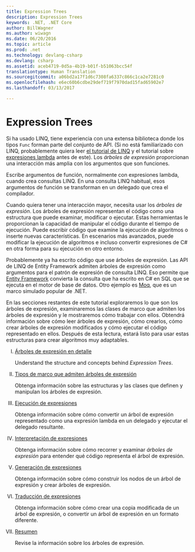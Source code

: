 ```yaml
---
title: Expression Trees
description: Expression Trees
keywords: .NET, .NET Core
author: BillWagner
ms.author: wiwagn
ms.date: 06/20/2016
ms.topic: article
ms.prod: .net
ms.technology: devlang-csharp
ms.devlang: csharp
ms.assetid: aceb4719-0d5a-4b19-b01f-b51063bcc54f
translationtype: Human Translation
ms.sourcegitcommit: a06bd2a17f1d6c7308fa6337c866c1ca2e7281c0
ms.openlocfilehash: e6ec60b6cdbe29def719f7970dad15fad65902e7
ms.lasthandoff: 03/13/2017

---
```


# <a name="expression-trees"></a>Expression Trees

Si ha usado LINQ, tiene experiencia con una extensa biblioteca donde los tipos `Func` forman parte del conjunto de API. (Si no está familiarizado con LINQ, probablemente quiera leer [el tutorial de LINQ](linq/index.md) y el tutorial sobre [expresiones lambda](lambda-expressions.md) antes de este). Los *árboles de expresión* proporcionan una interacción más amplia con los argumentos que son funciones.

Escribe argumentos de función, normalmente con expresiones lambda, cuando crea consultas LINQ. En una consulta LINQ habitual, esos argumentos de función se transforman en un delegado que crea el compilador. 

Cuando quiera tener una interacción mayor, necesita usar los *árboles de expresión*.
Los árboles de expresión representan el código como una estructura que puede examinar, modificar o ejecutar. Estas herramientas le proporcionan la capacidad de manipular el código durante el tiempo de ejecución. Puede escribir código que examine la ejecución de algoritmos o inserte nuevas características. En escenarios más avanzados, puede modificar la ejecución de algoritmos e incluso convertir expresiones de C# en otra forma para su ejecución en otro entorno.

Probablemente ya ha escrito código que use árboles de expresión. Las API de LINQ de Entity Framework admiten árboles de expresión como argumentos para el patrón de expresión de consulta LINQ.
Eso permite que [Entity Framework](http://docs.efproject.net/en/latest/) convierta la consulta que ha escrito en C# en SQL que se ejecuta en el motor de base de datos. Otro ejemplo es [Moq](https://github.com/Moq/moq), que es un marco simulado popular de .NET.

En las secciones restantes de este tutorial exploraremos lo que son los árboles de expresión, examinaremos las clases de marco que admiten los árboles de expresión y le mostraremos cómo trabajar con ellos. Obtendrá información sobre cómo leer árboles de expresión, cómo crearlos, cómo crear árboles de expresión modificados y cómo ejecutar el código representado en ellos. Después de esta lectura, estará listo para usar estas estructuras para crear algoritmos muy adaptables.
<style type="text/css"> ol { list-style-type: upper-roman; } </style>
1. [Árboles de expresión en detalle](expression-trees-explained.md)

    Understand the structure and concepts behind *Expression Trees*.
    
2. [Tipos de marco que admiten árboles de expresión](expression-classes.md)
    
    Obtenga información sobre las estructuras y las clases que definen y manipulan los árboles de expresión.
    
3. [Ejecución de expresiones](expression-trees-execution.md)

    Obtenga información sobre cómo convertir un árbol de expresión representado como una expresión lambda en un delegado y ejecutar el delegado resultante.

4. [Interpretación de expresiones](expression-trees-interpreting.md)

    Obtenga información sobre cómo recorrer y examinar *árboles de expresión* para entender qué código representa el árbol de expresión.

5. [Generación de expresiones](expression-trees-building.md)

    Obtenga información sobre cómo construir los nodos de un árbol de expresión y crear árboles de expresión.

6. [Traducción de expresiones](expression-trees-translating.md)

    Obtenga información sobre cómo crear una copia modificada de un árbol de expresión, o convertir un árbol de expresión en un formato diferente.

7. [Resumen](expression-trees-summary.md)

    Revise la información sobre los árboles de expresión.
    

